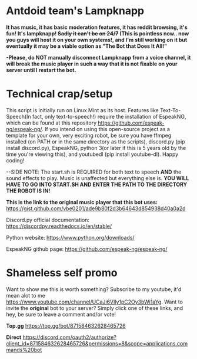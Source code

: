 # Antdoid team's Lampknapp
**It has music, it has basic moderation features, it has reddit browsing, it's fun! It's lampknapp! ~~Sadly it can't be on 24/7~~ (This is pointless now.. now you guys will host it on your own systems!, and I'm still working on it but eventually it may be a viable option as "The Bot that Does It All!"**

**-Please, do NOT manually disconnect Lampknapp from a voice channel, it will break the music player in such a way that it is not fixable on your server until I restart the bot.**


# Technical crap/setup
This script is initially run on Linux Mint as its host. Features like Text-To-Speech(In fact, only text-to-speech!) require the installation of EspeakNG, which can be found at this repository https://github.com/espeak-ng/espeak-ng/. If you intend on using this open-source project as a template for your own, very exciting robot, be sure you have ffmpeg installed (on PATH or in the same directory as the scripts), discord.py (pip install discord.py), EspeakNG, python 3(or later if this is 5 years old by the time you're viewing this), and youtubedl (pip install youtube-dl). Happy coding!

--SIDE NOTE: The start.sh is REQUIRED for both text to speech **AND** the sound effects to play. Music is unaffected but everything else is. **YOU WILL HAVE TO GO INTO START.SH AND ENTER THE PATH TO THE DIRECTORY THE ROBOT IS IN!**

**This is the link to the original music player that this bot uses:** https://gist.github.com/vbe0201/ade9b80f2d3b64643d854938d40a0a2d

Discord.py official documentation: https://discordpy.readthedocs.io/en/stable/

Python website: https://www.python.org/downloads/

EspeakNG github page: https://github.com/espeak-ng/espeak-ng/

# Shameless self promo
Want to show me this is worth something? Subscribe to my youtube, it'd mean alot to me https://www.youtube.com/channel/UCaJi6VIly1pC2Oy3bWi1aYg. Want to invite the **original** bot to your server? Simply click one of these links, and hey, be sure to leave a comment and/or vote!

**Top.gg** https://top.gg/bot/871584632628465726

**Direct** https://discord.com/oauth2/authorize?client_id=871584632628465726&permissions=8&scope=applications.commands%20bot
